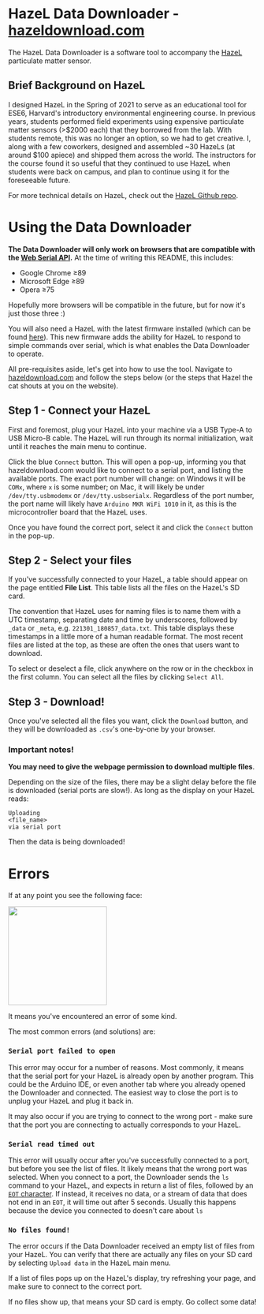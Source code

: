 # HazeL Data Downloader - [hazeldownload.com](https://hazeldownload.com/)

The HazeL Data Downloader is a software tool to accompany the [HazeL](https://github.com/brownby/HazeL/tree/hazel-3.0) particulate matter sensor.

## Brief Background on HazeL

I designed HazeL in the Spring of 2021 to serve as an educational tool for ESE6, Harvard's introductory environmental engineering course. In previous years, students performed field experiments using expensive particulate matter sensors (>$2000 each) that they borrowed from the lab. With students remote, this was no longer an option, so we had to get creative. I, along with a few coworkers, designed and assembled ~30 HazeLs (at around $100 apiece) and shipped them across the world. The instructors for the course found it so useful that they continued to use HazeL when students were back on campus, and plan to continue using it for the foreseeable future.

For more technical details on HazeL, check out the [HazeL Github repo](https://github.com/brownby/HazeL/tree/hazel-3.0).

# Using the Data Downloader

**The Data Downloader will only work on browsers that are compatible with the [Web Serial API](https://developer.mozilla.org/en-US/docs/Web/API/Web_Serial_API).** At the time of writing this README, this includes:

- Google Chrome &ge;89
- Microsoft Edge &ge;89
- Opera &ge;75

Hopefully more browsers will be compatible in the future, but for now it's just those three :)

You will also need a HazeL with the latest firmware installed (which can be found [here](https://github.com/brownby/HazeL/tree/hazel-3.0)). This new firmware adds the ability for HazeL to respond to simple commands over serial, which is what enables the Data Downloader to operate.

All pre-requisites aside, let's get into how to use the tool. Navigate to [hazeldownload.com](https://hazeldownload.com/) and follow the steps below (or the steps that Hazel the cat shouts at you on the website).

## Step 1 - Connect your HazeL

First and foremost, plug your HazeL into your machine via a USB Type-A to USB Micro-B cable. The HazeL will run through its normal initialization, wait until it reaches the main menu to continue.

Click the blue `Connect` button. This will open a pop-up, informing you that hazeldownload.com would like to connect to a serial port, and listing the available ports. The exact port number will change: on Windows it will be `COMx`, where `x` is some number; on Mac, it will likely be under `/dev/tty.usbmodemx` or `/dev/tty.usbserialx`. Regardless of the port number, the port name will likely have `Arduino MKR WiFi 1010` in it, as this is the microcontroller board that the HazeL uses.

Once you have found the correct port, select it and click the `Connect` button in the pop-up.

## Step 2 - Select your files

If you've successfully connected to your HazeL, a table should appear on the page entitled **File List**. This table lists all the files on the HazeL's SD card.

The convention that HazeL uses for naming files is to name them with a UTC timestamp, separating date and time by underscores, followed by `_data` or `_meta`, e.g. `221301_180857_data.txt`. This table displays these timestamps in a little more of a human readable format. The most recent files are listed at the top, as these are often the ones that users want to download.

To select or deselect a file, click anywhere on the row or in the checkbox in the first column. You can select all the files by clicking `Select All`.

## Step 3 - Download!

Once you've selected all the files you want, click the `Download` button, and they will be downloaded as `.csv`'s one-by-one by your browser.

### Important notes!

**You may need to give the webpage permission to download multiple files**.

Depending on the size of the files, there may be a slight delay before the file is downloaded (serial ports are slow!). As long as the display on your HazeL reads:

```
Uploading
<file_name>
via serial port
```
Then the data is being downloaded!

# Errors

If at any point you see the following face:

<img src="img/hazel3.jpg" style="width: 200px; height: 200px; object-fit: cover;">

It means you've encountered an error of some kind.

The most common errors (and solutions) are:

### `Serial port failed to open`

This error may occur for a number of reasons. Most commonly, it means that the serial port for your HazeL is already open by another program. This could be the Arduino IDE, or even another tab where you already opened the Downloader and connected. The easiest way to close the port is to unplug your HazeL and plug it back in.

It may also occur if you are trying to connect to the wrong port - make sure that the port you are connecting to actually corresponds to your HazeL.

### `Serial read timed out`

This error will usually occur after you've successfully connected to a port, but before you see the list of files. It likely means that the wrong port was selected. When you connect to a port, the Downloader sends the `ls` command to your HazeL, and expects in return a list of files, followed by an [`EOT` character](https://en.wikipedia.org/wiki/End-of-Transmission_character). If instead, it receives no data, or a stream of data that does not end in an `EOT`, it will time out after 5 seconds. Usually this happens because the device you connected to doesn't care about `ls`

### `No files found!`

The error occurs if the Data Downloader received an empty list of files from your HazeL. You can verify that there are actually any files on your SD card by selecting `Upload data` in the HazeL main menu.

If a list of files pops up on the HazeL's display, try refreshing your page, and make sure to connect to the correct port.

If no files show up, that means your SD card is empty. Go collect some data!
